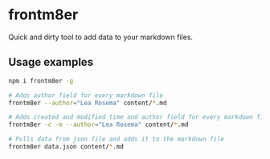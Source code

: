 # frontm8er

Quick and dirty tool to add data to your markdown files.

## Usage examples

```sh
npm i frontm8er -g

# Adds author field for every markdown file
frontm8er --author="Lea Rosema" content/*.md

# Adds created and modified time and author field for every markdown file
frontm8er -c -m --author="Lea Rosema" content/*.md

# Pulls data from json file and adds it to the markdown file
frontm8er data.json content/*.md
```

